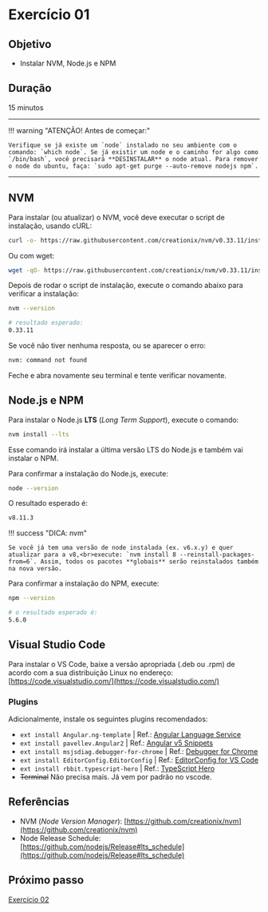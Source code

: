 # Exercício 01

## Objetivo

* Instalar NVM, Node.js e NPM

## Duração

15 minutos

---

!!! warning "ATENÇÃO! Antes de começar:"

    Verifique se já existe um `node` instalado no seu ambiente com o comando: `which node`. Se já existir um node e o caminho for algo como `/bin/bash`, você precisará **DESINSTALAR** o node atual. Para remover o node do ubuntu, faça: `sudo apt-get purge --auto-remove nodejs npm`.

---

## NVM


Para instalar (ou atualizar) o NVM, você deve executar o script de instalação, usando cURL:

```bash
curl -o- https://raw.githubusercontent.com/creationix/nvm/v0.33.11/install.sh | bash
```

Ou com wget:

```bash
wget -qO- https://raw.githubusercontent.com/creationix/nvm/v0.33.11/install.sh | bash
```

Depois de rodar o script de instalação, execute o comando abaixo para verificar a instalação:

```bash
nvm --version

# resultado esperado:
0.33.11
```

Se você não tiver nenhuma resposta, ou se aparecer o erro:

```bash
nvm: command not found
```

Feche e abra novamente seu terminal e tente verificar novamente.


## Node.js e NPM

Para instalar o Node.js **LTS** (*Long Term Support*), execute o comando:

```bash
nvm install --lts
```

Esse comando irá instalar a última versão LTS do Node.js e também vai instalar o NPM.

Para confirmar a instalação do Node.js, execute:

```bash
node --version
```

O resultado esperado é:

```bash
v8.11.3
```

!!! success "DICA: nvm"

    Se você já tem uma versão de node instalada (ex. v6.x.y) e quer atualizar para a v8,<br>execute: `nvm install 8 --reinstall-packages-from=6`. Assim, todos os pacotes **globais** serão reinstalados também na nova versão.

Para confirmar a instalação do NPM, execute:

```bash
npm --version

# o resultado esperado é:
5.6.0
```

## Visual Studio Code

Para instalar o VS Code, baixe a versão apropriada (.deb ou .rpm) de acordo com a sua distribuição Linux no endereço: [https://code.visualstudio.com/](https://code.visualstudio.com/)


### Plugins

Adicionalmente, instale os seguintes plugins recomendados:

* `ext install Angular.ng-template` | Ref.: [Angular Language Service](https://marketplace.visualstudio.com/items?itemName=Angular.ng-template)
* `ext install pavellev.Angular2` | Ref.: [Angular v5 Snippets](https://marketplace.visualstudio.com/items?itemName=pavellev.Angular2)
* `ext install msjsdiag.debugger-for-chrome` | Ref.: [Debugger for Chrome](https://marketplace.visualstudio.com/items?itemName=msjsdiag.debugger-for-chrome)
* `ext install EditorConfig.EditorConfig` | Ref.: [EditorConfig for VS Code](https://marketplace.visualstudio.com/items?itemName=EditorConfig.EditorConfig)
* `ext install rbbit.typescript-hero` | Ref.: [TypeScript Hero](https://marketplace.visualstudio.com/items?itemName=rbbit.typescript-hero)
* <del>Terminal</del> Não precisa mais. Já vem por padrão no vscode.

## Referências

* NVM (*Node Version Manager*): [https://github.com/creationix/nvm](https://github.com/creationix/nvm)
* Node Release Schedule: [https://github.com/nodejs/Release#lts_schedule](https://github.com/nodejs/Release#lts_schedule)

## Próximo passo

[Exercício 02](exercicio-02.md)
